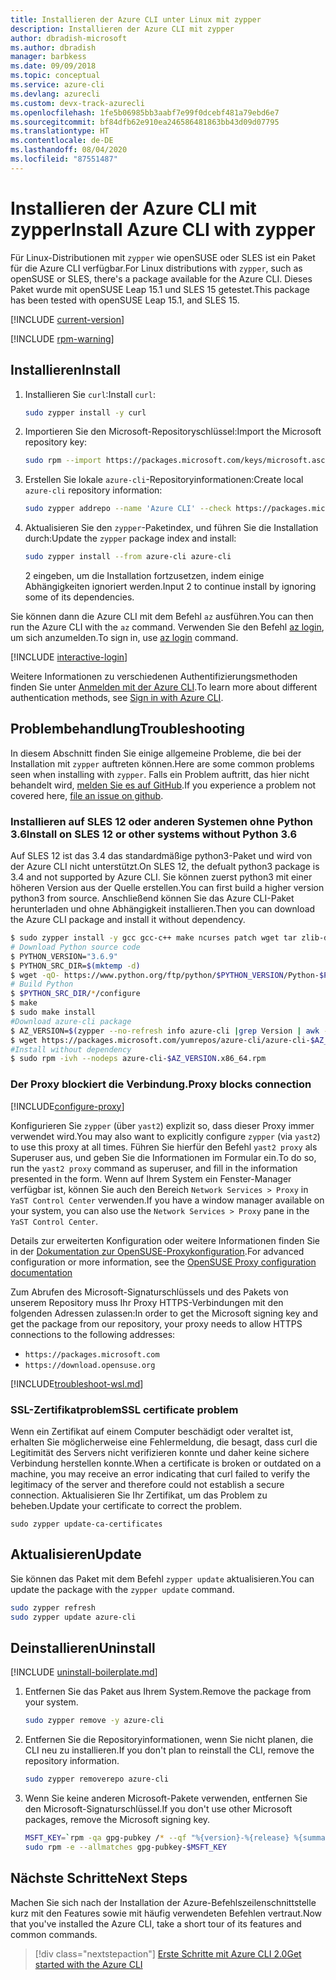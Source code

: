 ```yaml
---
title: Installieren der Azure CLI unter Linux mit zypper
description: Installieren der Azure CLI mit zypper
author: dbradish-microsoft
ms.author: dbradish
manager: barbkess
ms.date: 09/09/2018
ms.topic: conceptual
ms.service: azure-cli
ms.devlang: azurecli
ms.custom: devx-track-azurecli
ms.openlocfilehash: 1fe5b06985bb3aabf7e99f0dcebf481a79ebd6e7
ms.sourcegitcommit: bf84dfb62e910ea246586481863bb43d09d07795
ms.translationtype: HT
ms.contentlocale: de-DE
ms.lasthandoff: 08/04/2020
ms.locfileid: "87551487"
---
```

# <a name="install-azure-cli-with-zypper"></a><span data-ttu-id="df24f-103">Installieren der Azure CLI mit zypper</span><span class="sxs-lookup"><span data-stu-id="df24f-103">Install Azure CLI with zypper</span></span>

<span data-ttu-id="df24f-104">Für Linux-Distributionen mit `zypper` wie openSUSE oder SLES ist ein Paket für die Azure CLI verfügbar.</span><span class="sxs-lookup"><span data-stu-id="df24f-104">For Linux distributions with `zypper`, such as openSUSE or SLES, there's a package available for the Azure CLI.</span></span> <span data-ttu-id="df24f-105">Dieses Paket wurde mit openSUSE Leap 15.1 und SLES 15 getestet.</span><span class="sxs-lookup"><span data-stu-id="df24f-105">This package has been tested with openSUSE Leap 15.1, and SLES 15.</span></span>

[!INCLUDE [current-version](includes/current-version.md)]

[!INCLUDE [rpm-warning](includes/rpm-warning.md)]

## <a name="install"></a><span data-ttu-id="df24f-106">Installieren</span><span class="sxs-lookup"><span data-stu-id="df24f-106">Install</span></span>

1. <span data-ttu-id="df24f-107">Installieren Sie `curl`:</span><span class="sxs-lookup"><span data-stu-id="df24f-107">Install `curl`:</span></span>

   ```bash
   sudo zypper install -y curl
   ```

2. <span data-ttu-id="df24f-108">Importieren Sie den Microsoft-Repositoryschlüssel:</span><span class="sxs-lookup"><span data-stu-id="df24f-108">Import the Microsoft repository key:</span></span>

   ```bash
   sudo rpm --import https://packages.microsoft.com/keys/microsoft.asc
   ```

3. <span data-ttu-id="df24f-109">Erstellen Sie lokale `azure-cli`-Repositoryinformationen:</span><span class="sxs-lookup"><span data-stu-id="df24f-109">Create local `azure-cli` repository information:</span></span>

   ```bash
   sudo zypper addrepo --name 'Azure CLI' --check https://packages.microsoft.com/yumrepos/azure-cli azure-cli
   ```

4. <span data-ttu-id="df24f-110">Aktualisieren Sie den `zypper`-Paketindex, und führen Sie die Installation durch:</span><span class="sxs-lookup"><span data-stu-id="df24f-110">Update the `zypper` package index and install:</span></span>

   ```bash
   sudo zypper install --from azure-cli azure-cli
   ```
   <span data-ttu-id="df24f-111">2 eingeben, um die Installation fortzusetzen, indem einige Abhängigkeiten ignoriert werden.</span><span class="sxs-lookup"><span data-stu-id="df24f-111">Input 2 to continue install by ignoring some of its dependencies.</span></span>

<span data-ttu-id="df24f-112">Sie können dann die Azure CLI mit dem Befehl `az` ausführen.</span><span class="sxs-lookup"><span data-stu-id="df24f-112">You can then run the Azure CLI with the `az` command.</span></span> <span data-ttu-id="df24f-113">Verwenden Sie den Befehl [az login](/cli/azure/reference-index#az-login), um sich anzumelden.</span><span class="sxs-lookup"><span data-stu-id="df24f-113">To sign in, use [az login](/cli/azure/reference-index#az-login) command.</span></span>

[!INCLUDE [interactive-login](includes/interactive-login.md)]

<span data-ttu-id="df24f-114">Weitere Informationen zu verschiedenen Authentifizierungsmethoden finden Sie unter [Anmelden mit der Azure CLI](authenticate-azure-cli.md).</span><span class="sxs-lookup"><span data-stu-id="df24f-114">To learn more about different authentication methods, see [Sign in with Azure CLI](authenticate-azure-cli.md).</span></span>

## <a name="troubleshooting"></a><span data-ttu-id="df24f-115">Problembehandlung</span><span class="sxs-lookup"><span data-stu-id="df24f-115">Troubleshooting</span></span>

<span data-ttu-id="df24f-116">In diesem Abschnitt finden Sie einige allgemeine Probleme, die bei der Installation mit `zypper` auftreten können.</span><span class="sxs-lookup"><span data-stu-id="df24f-116">Here are some common problems seen when installing with `zypper`.</span></span> <span data-ttu-id="df24f-117">Falls ein Problem auftritt, das hier nicht behandelt wird, [melden Sie es auf GitHub](https://github.com/Azure/azure-cli/issues).</span><span class="sxs-lookup"><span data-stu-id="df24f-117">If you experience a problem not covered here, [file an issue on github](https://github.com/Azure/azure-cli/issues).</span></span>

### <a name="install-on-sles-12-or-other-systems-without-python-36"></a><span data-ttu-id="df24f-118">Installieren auf SLES 12 oder anderen Systemen ohne Python 3.6</span><span class="sxs-lookup"><span data-stu-id="df24f-118">Install on SLES 12 or other systems without Python 3.6</span></span>

<span data-ttu-id="df24f-119">Auf SLES 12 ist das 3.4 das standardmäßige python3-Paket und wird von der Azure CLI nicht unterstützt.</span><span class="sxs-lookup"><span data-stu-id="df24f-119">On SLES 12, the defualt python3 package is 3.4 and not supported by Azure CLI.</span></span> <span data-ttu-id="df24f-120">Sie können zuerst python3 mit einer höheren Version aus der Quelle erstellen.</span><span class="sxs-lookup"><span data-stu-id="df24f-120">You can first build a higher version python3 from source.</span></span> <span data-ttu-id="df24f-121">Anschließend können Sie das Azure CLI-Paket herunterladen und ohne Abhängigkeit installieren.</span><span class="sxs-lookup"><span data-stu-id="df24f-121">Then you can download the Azure CLI package and install it without dependency.</span></span>
```bash
$ sudo zypper install -y gcc gcc-c++ make ncurses patch wget tar zlib-devel zlib openssl-devel
# Download Python source code
$ PYTHON_VERSION="3.6.9"
$ PYTHON_SRC_DIR=$(mktemp -d)
$ wget -qO- https://www.python.org/ftp/python/$PYTHON_VERSION/Python-$PYTHON_VERSION.tgz | tar -xz -C "$PYTHON_SRC_DIR"
# Build Python
$ $PYTHON_SRC_DIR/*/configure
$ make
$ sudo make install
#Download azure-cli package 
$ AZ_VERSION=$(zypper --no-refresh info azure-cli |grep Version | awk -F': ' '{print $2}' | awk '{$1=$1;print}')
$ wget https://packages.microsoft.com/yumrepos/azure-cli/azure-cli-$AZ_VERSION.x86_64.rpm
#Install without dependency
$ sudo rpm -ivh --nodeps azure-cli-$AZ_VERSION.x86_64.rpm
```

### <a name="proxy-blocks-connection"></a><span data-ttu-id="df24f-122">Der Proxy blockiert die Verbindung.</span><span class="sxs-lookup"><span data-stu-id="df24f-122">Proxy blocks connection</span></span>

[!INCLUDE[configure-proxy](includes/configure-proxy.md)]

<span data-ttu-id="df24f-123">Konfigurieren Sie `zypper` (über `yast2`) explizit so, dass dieser Proxy immer verwendet wird.</span><span class="sxs-lookup"><span data-stu-id="df24f-123">You may also want to explicitly configure `zypper` (via `yast2`) to use this proxy at all times.</span></span> <span data-ttu-id="df24f-124">Führen Sie hierfür den Befehl `yast2 proxy` als Superuser aus, und geben Sie die Informationen im Formular ein.</span><span class="sxs-lookup"><span data-stu-id="df24f-124">To do so, run the `yast2 proxy` command as superuser, and fill in the information presented in the form.</span></span> <span data-ttu-id="df24f-125">Wenn auf Ihrem System ein Fenster-Manager verfügbar ist, können Sie auch den Bereich `Network Services > Proxy` in `YaST Control Center` verwenden.</span><span class="sxs-lookup"><span data-stu-id="df24f-125">If you have a window manager available on your system, you can also use the `Network Services > Proxy` pane in the `YaST Control Center`.</span></span>

<span data-ttu-id="df24f-126">Details zur erweiterten Konfiguration oder weitere Informationen finden Sie in der [Dokumentation zur OpenSUSE-Proxykonfiguration](https://www.suse.com/documentation/slms1/book_slms/data/sec_wy_config_updates_proxy.html).</span><span class="sxs-lookup"><span data-stu-id="df24f-126">For advanced configuration or more information, see the [OpenSUSE Proxy configuration documentation](https://www.suse.com/documentation/slms1/book_slms/data/sec_wy_config_updates_proxy.html)</span></span>

<span data-ttu-id="df24f-127">Zum Abrufen des Microsoft-Signaturschlüssels und des Pakets von unserem Repository muss Ihr Proxy HTTPS-Verbindungen mit den folgenden Adressen zulassen:</span><span class="sxs-lookup"><span data-stu-id="df24f-127">In order to get the Microsoft signing key and get the package from our repository, your proxy needs to allow HTTPS connections to the following addresses:</span></span>

* `https://packages.microsoft.com`
* `https://download.opensuse.org`

[!INCLUDE[troubleshoot-wsl.md](includes/troubleshoot-wsl.md)]

### <a name="ssl-certificate-problem"></a><span data-ttu-id="df24f-128">SSL-Zertifikatproblem</span><span class="sxs-lookup"><span data-stu-id="df24f-128">SSL certificate problem</span></span>

<span data-ttu-id="df24f-129">Wenn ein Zertifikat auf einem Computer beschädigt oder veraltet ist, erhalten Sie möglicherweise eine Fehlermeldung, die besagt, dass curl die Legitimität des Servers nicht verifizieren konnte und daher keine sichere Verbindung herstellen konnte.</span><span class="sxs-lookup"><span data-stu-id="df24f-129">When a certificate is broken or outdated on a machine, you may receive an error indicating that curl failed to verify the legitimacy of the server and therefore could not establish a secure connection.</span></span>  <span data-ttu-id="df24f-130">Aktualisieren Sie Ihr Zertifikat, um das Problem zu beheben.</span><span class="sxs-lookup"><span data-stu-id="df24f-130">Update your certificate to correct the problem.</span></span>  

```bach
sudo zypper update-ca-certificates
```

## <a name="update"></a><span data-ttu-id="df24f-131">Aktualisieren</span><span class="sxs-lookup"><span data-stu-id="df24f-131">Update</span></span>

<span data-ttu-id="df24f-132">Sie können das Paket mit dem Befehl `zypper update` aktualisieren.</span><span class="sxs-lookup"><span data-stu-id="df24f-132">You can update the package with the `zypper update` command.</span></span>

```bash
sudo zypper refresh
sudo zypper update azure-cli
```

## <a name="uninstall"></a><span data-ttu-id="df24f-133">Deinstallieren</span><span class="sxs-lookup"><span data-stu-id="df24f-133">Uninstall</span></span>

[!INCLUDE [uninstall-boilerplate.md](includes/uninstall-boilerplate.md)]

1. <span data-ttu-id="df24f-134">Entfernen Sie das Paket aus Ihrem System.</span><span class="sxs-lookup"><span data-stu-id="df24f-134">Remove the package from your system.</span></span>

    ```bash
    sudo zypper remove -y azure-cli
    ```

2. <span data-ttu-id="df24f-135">Entfernen Sie die Repositoryinformationen, wenn Sie nicht planen, die CLI neu zu installieren.</span><span class="sxs-lookup"><span data-stu-id="df24f-135">If you don't plan to reinstall the CLI, remove the repository information.</span></span>

   ```bash
   sudo zypper removerepo azure-cli
   ```

3. <span data-ttu-id="df24f-136">Wenn Sie keine anderen Microsoft-Pakete verwenden, entfernen Sie den Microsoft-Signaturschlüssel.</span><span class="sxs-lookup"><span data-stu-id="df24f-136">If you don't use other Microsoft packages, remove the Microsoft signing key.</span></span>

   ```bash
   MSFT_KEY=`rpm -qa gpg-pubkey /* --qf "%{version}-%{release} %{summary}\n" | grep Microsoft | awk '{print $1}'`
   sudo rpm -e --allmatches gpg-pubkey-$MSFT_KEY
   ```

## <a name="next-steps"></a><span data-ttu-id="df24f-137">Nächste Schritte</span><span class="sxs-lookup"><span data-stu-id="df24f-137">Next Steps</span></span>

<span data-ttu-id="df24f-138">Machen Sie sich nach der Installation der Azure-Befehlszeilenschnittstelle kurz mit den Features sowie mit häufig verwendeten Befehlen vertraut.</span><span class="sxs-lookup"><span data-stu-id="df24f-138">Now that you've installed the Azure CLI, take a short tour of its features and common commands.</span></span>

> [!div class="nextstepaction"]
> [<span data-ttu-id="df24f-139">Erste Schritte mit Azure CLI 2.0</span><span class="sxs-lookup"><span data-stu-id="df24f-139">Get started with the Azure CLI</span></span>](get-started-with-azure-cli.md)
